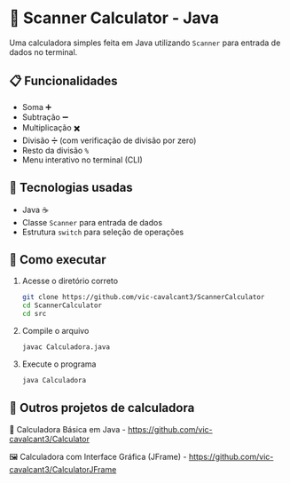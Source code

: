 # 🔢 Scanner Calculator - Java

Uma calculadora simples feita em Java utilizando `Scanner` para entrada de dados no terminal.

## 📋 Funcionalidades

- Soma ➕  
- Subtração ➖  
- Multiplicação ✖️  
- Divisão ➗ (com verificação de divisão por zero)  
- Resto da divisão `%`  
- Menu interativo no terminal (CLI)

## 🧠 Tecnologias usadas

- Java ☕
- Classe `Scanner` para entrada de dados
- Estrutura `switch` para seleção de operações

## 🚀 Como executar

1. Acesse o diretório correto
   ```bash
   git clone https://github.com/vic-cavalcant3/ScannerCalculator
   cd ScannerCalculator
   cd src
   
2. Compile o arquivo
    ```bash
    javac Calculadora.java

3. Execute o programa
    ```bash
   java Calculadora


## 📌 Outros projetos de calculadora

🧾 Calculadora Básica em Java - https://github.com/vic-cavalcant3/Calculator

🖼️ Calculadora com Interface Gráfica (JFrame) - https://github.com/vic-cavalcant3/CalculatorJFrame
